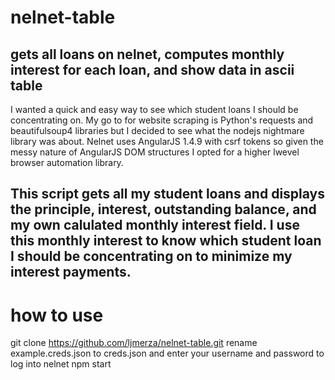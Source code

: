 # nelnet-table
gets all loans on nelnet, computes monthly interest for each loan, and show data in ascii table
---
I wanted a quick and easy way to see which student loans I should be concentrating on. My go to for website scraping is Python's requests and beautifulsoup4 libraries but I decided to see what the nodejs nightmare library was about. Nelnet uses AngularJS 1.4.9 with csrf tokens so given the messy nature of AngularJS DOM structures I opted for a higher lwevel browser automation library. 

This script gets all my student loans and displays the principle, interest, outstanding balance, and my own calulated monthly interest field. I use this monthly interest to know which student loan I should be concentrating on to minimize my interest payments.
---
# how to use
git clone https://github.com/ljmerza/nelnet-table.git
rename example.creds.json to creds.json and enter your username and password to log into nelnet
npm start 

